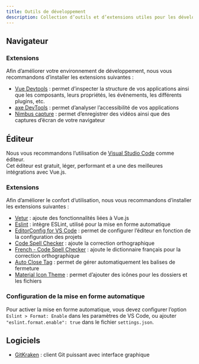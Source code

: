 ```yaml
---
title: Outils de développement
description: Collection d’outils et d’extensions utiles pour les développeurs.
---
```


## Navigateur

### Extensions

Afin d’améliorer votre environnement de développement, nous vous recommandons d’installer les extensions suivantes :

- [Vue Devtools](https://devtools.vuejs.org/guide/installation.html) : permet d’inspecter la structure de vos applications ainsi que les composants, leurs propriétés, les événements, les différents plugins, etc.
- [axe DevTools](https://www.deque.com/axe/devtools/) : permet d’analyser l’accessibilité de vos applications
- [Nimbus capture](https://nimbusweb.me/screenshot.php) : permet d’enregistrer des vidéos ainsi que des captures d’écran de votre navigateur

## Éditeur

Nous vous recommandons l’utilisation de [Visual Studio Code](https://code.visualstudio.com/) comme éditeur.<br>
Cet éditeur est gratuit, léger, performant et a une des meilleures intégrations avec Vue.js.

### Extensions

Afin d’améliorer le confort d’utilisation, nous vous recommandons d’installer les extensions suivantes :

- [Vetur](https://marketplace.visualstudio.com/items?itemName=octref.vetur) : ajoute des fonctionnalités liées à Vue.js
- [Eslint](https://marketplace.visualstudio.com/items?itemName=dbaeumer.vscode-eslint) : intègre ESLint, utilisé pour la mise en forme automatique
- [EditorConfig for VS Code](https://marketplace.visualstudio.com/items?itemName=EditorConfig.EditorConfig) : permet de configurer l’éditeur en fonction de la configuration des projets
- [Code Spell Checker](https://marketplace.visualstudio.com/items?itemName=streetsidesoftware.code-spell-checker) : ajoute la correction orthographique
- [French - Code Spell Checker](https://marketplace.visualstudio.com/items?itemName=streetsidesoftware.code-spell-checker-french) : ajoute le dictionnaire français pour la correction orthographique
- [Auto Close Tag](https://marketplace.visualstudio.com/items?itemName=formulahendry.auto-close-tag) : permet de gérer automatiquement les balises de fermeture
- [Material Icon Theme](https://marketplace.visualstudio.com/items?itemName=PKief.material-icon-theme) : permet d’ajouter des icônes pour les dossiers et les fichiers

### Configuration de la mise en forme automatique

Pour activer la mise en forme automatique, vous devez configurer l’option `Eslint > Format: Enable` dans les paramètres de VS Code, ou ajouter `"eslint.format.enable": true` dans le fichier `settings.json`.

## Logiciels

- [GitKraken](https://www.gitkraken.com/) : client Git puissant avec interface graphique
